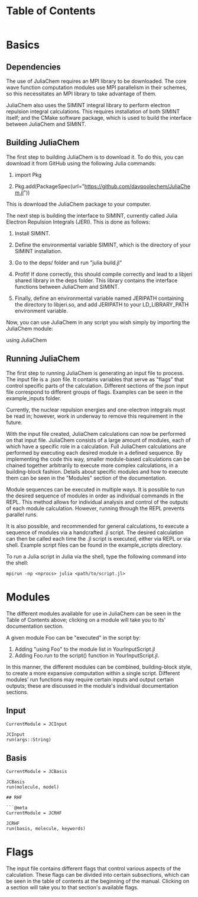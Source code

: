 # Table of Contents
```@contents
```

# Basics

## Dependencies

The use of JuliaChem requires an MPI library to be downloaded. The core wave
function computation modules use MPI parallelism in their schemes,
so this necessitates an MPI library to take advantage of them.  

JuliaChem also uses the SIMINT integral library to perform electron repulsion 
integral calculations. This requires installation of both SIMINT itself; and
the CMake software package, which is used to build the interface between 
JuliaChem and SIMINT.

## Building JuliaChem

The first step to building JuliaChem is to download it. To do this, you
can download it from GitHub using the following Julia commands:

1. import Pkg

2. Pkg.add(PackageSpec(url="https://github.com/davpoolechem/JuliaChem.jl"))

This is download the JuliaChem package to your computer.

The next step is building the interface to SIMINT,
currently called Julia Electron Repulsion Integrals (JERI). This is done as 
follows:

1. Install SIMINT.

2. Define the environmental variable SIMINT, which is the directory of your
SIMINT installation.

3. Go to the deps/ folder and run "julia build.jl" 

4. Profit! If done correctly, this should compile correctly and lead to a
libjeri shared library in the deps folder. This library contains the
interface functions between JuliaChem and SIMINT.

5. Finally, define an environmental variable named JERIPATH containing the 
directory to libjeri.so, and add JERIPATH to your LD_LIBRARY_PATH environment
variable. 

Now, you can use JuliaChem in any script you wish simply by importing the 
JuliaChem module:

using JuliaChem

## Running JuliaChem

The first step to running JuliaChem is generating an input file to process. The
input file is a .json file. It contains variables that serve as "flags"
that control specific parts of the calculation. Different sections of the json
input file correspond to different groups of flags. Examples can be seen in
the example_inputs folder.

Currently, the nuclear repulsion energies and one-electron integrals
must be read in; however, work in underway to remove this requirement in
the future.

With the input file created, JuliaChem calculations can now be performed on
that input file. JuliaChem consists of a large amount of modules, each of
which have a specific role in a calculation. Full JuliaChem calculations
are performed by executing each desired module in a defined sequence. By
implementing the code this way, smaller module-based calculations can be chained
together arbitrarily to execute more complex calculations, in a building-block
fashion. Details about specific modules and how to execute them can be seen
in the "Modules" section of the documentation.

Module sequences can be executed in multiple ways. It is possible to run the
desired sequence of modules in order as individual commands in the REPL. This
method allows for individual analysis and control of the outputs of each
module calculation. However, running through the REPL prevents parallel
runs.

It is also possible, and recommended for general calculations,
to execute a sequence of modules via a handcrafted .jl script. The desired
calculation can then be called each time the .jl script is executed, either via
REPL or via shell. Example script files can be found in the example_scripts
directory.

To run a Julia script in Julia via the shell, type the following command into
the shell:
```
mpirun -np <nprocs> julia <path/to/script.jl>
```

# Modules

The different modules available for use in JuliaChem can be seen in the
Table of Contents above; clicking on a module will take you to its'
documentation section.

A given module Foo can be "executed" in the script by:
1. Adding "using Foo" to the module list in YourInputScript.jl
2. Adding Foo.run to the script() function in YourInputScript.jl.

In this manner, the different modules can be combined, building-block style, to
create a more expansive computation within a single script. Different
modules' run functions may require certain inputs and output certain outputs;
these are discussed in the module's individual documentation sections.

## Input

```@meta
CurrentModule = JCInput
```

```@docs
JCInput
run(args::String)
```
## Basis 

```@meta
CurrentModule = JCBasis
```

```@docs
JCBasis
run(molecule, model)

## RHF

```@meta
CurrentModule = JCRHF
```

```@docs
JCRHF
run(basis, molecule, keywords)
```

# Flags

The input file contains different flags that control various aspects of the
calculation. These flags can be divided into certain subsections, which can
be seen in the table of contents at the beginning of the manual. Clicking on
a section will take you to that section's available flags.
